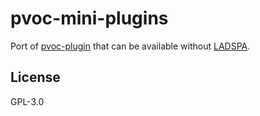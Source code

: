 # pvoc-mini-plugins

Port of [pvoc-plugin](https://github.com/nwoeanhinnogaehr/pvoc-plugins) that can be available without [LADSPA](https://github.com/nwoeanhinnogaehr/ladspa.rs).

## License

GPL-3.0
